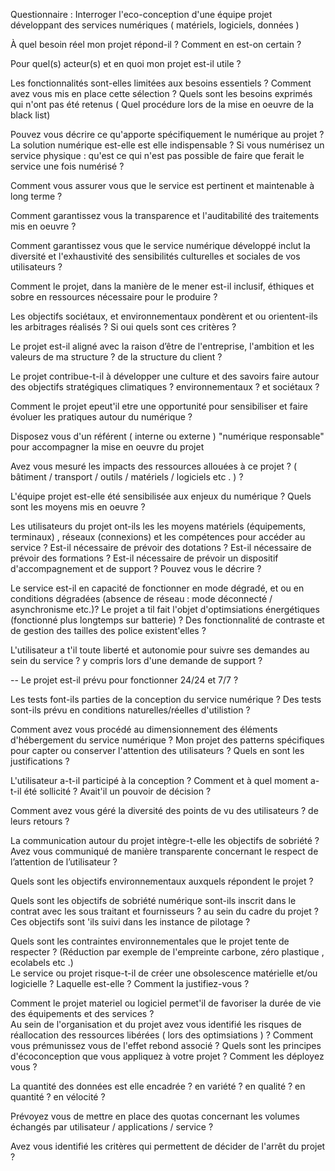 Questionnaire : Interroger l'eco-conception d'une équipe projet développant des services numériques ( matériels, logiciels, données )

À quel besoin réel mon projet répond-il ? Comment en est-on certain ?
  
Pour quel(s) acteur(s) et en quoi mon projet est-il utile ?

Les fonctionnalités sont-elles limitées aux besoins essentiels ? Comment avez vous mis en place cette sélection ? Quels sont les besoins exprimés qui n'ont pas été retenus ( Quel procédure lors de la mise en oeuvre de la black list)

Pouvez vous décrire ce qu'apporte spécifiquement le numérique au projet ? La solution numérique est-elle est elle indispensable ? Si vous numérisez un service physique : qu'est ce qui n'est pas possible de faire que ferait le service une fois numérisé ? 

Comment vous assurer vous que le service est pertinent et maintenable à long terme ?

Comment garantissez vous la transparence et l'auditabilité des traitements mis en oeuvre ? 

Comment garantissez vous que le service numérique développé inclut la diversité et l'exhaustivité des sensibilités culturelles et sociales de vos utilisateurs ? 

Comment le projet, dans la manière de le mener est-il inclusif, éthiques et sobre en ressources nécessaire pour le produire ? 

Les objectifs sociétaux, et environnementaux pondèrent et ou orientent-ils les arbitrages réalisés ? Si oui quels sont ces critères ?

Le projet est-il aligné avec la raison d’être de l'entreprise, l'ambition et les valeurs de ma structure ? de la structure du client ? 

Le projet contribue-t-il à développer une culture et des savoirs faire autour des objectifs stratégiques climatiques ? environnementaux ? et sociétaux ? 
 
Comment le projet epeut'il etre une opportunité pour sensibiliser et faire évoluer les pratiques autour du numérique ?

Disposez vous d'un référent ( interne ou externe ) "numérique responsable" pour accompagner la mise en oeuvre du projet
 
Avez vous mesuré les impacts des ressources allouées à ce projet ? ( bâtiment / transport / outils / matériels / logiciels etc . ) ?
  
L'équipe projet est-elle été sensibilisée aux enjeux du numérique ? Quels sont les moyens mis en oeuvre ? 

Les utilisateurs du projet ont-ils les les moyens matériels (équipements, terminaux) ,  réseaux (connexions) et les compétences pour accéder au service ?
Est-il nécessaire de prévoir des dotations ? Est-il nécessaire de prévoir des formations ? Est-il nécessaire de prévoir un dispositif d'accompagnement et de support ? Pouvez vous le décrire ? 

Le service est-il en capacité de fonctionner en mode dégradé, et ou en conditions dégradées (absence de réseau : mode déconnecté / asynchronisme etc.)? Le projet a til fait l'objet d'optimsiations énergétiques (fonctionné plus longtemps sur batterie) ? Des fonctionnalité de contraste et de gestion des tailles des police existent'elles ? 

L'utilisateur a t'il toute liberté et autonomie pour suivre ses demandes au sein du service ? y compris lors d'une demande de support ? 

-- Le projet est-il prévu pour fonctionner 24/24 et 7/7 ?

Les tests font-ils parties de la conception du service numérique ? 
Des tests sont-ils prévu en conditions naturelles/réelles d'utilistion ? 

Comment avez vous procédé au dimensionnement des éléments d'hébergement du service numérique ? 
Mon projet des patterns spécifiques pour capter ou conserver l'attention des utilisateurs ? Quels en sont les justifications ? 


L'utilisateur a-t-il participé à la conception ? Comment et à quel moment a-t-il été sollicité ? Avait'il un pouvoir de décision ? 
    
Comment avez vous géré la diversité des points de vu des utilisateurs ? de leurs retours ? 

La communication autour du projet intègre-t-elle les objectifs de sobriété ? Avez vous communiqué de manière transparente concernant le respect de l’attention de l’utilisateur ? 

Quels sont les objectifs environnementaux auxquels répondent le projet ? 

Quels sont les objectifs de sobriété numérique sont-ils inscrit dans le contrat avec les sous traitant et fournisseurs ? au sein du cadre du projet ? Ces objectifs sont 'ils suivi dans les instance de pilotage ?  

Quels sont les contraintes environnementales que le projet tente de respecter ? (Réduction par exemple de l'empreinte carbone, zéro plastique , ecolabels etc .)    
Le service ou projet risque-t-il de créer une obsolescence matérielle et/ou logicielle ? Laquelle est-elle ? Comment la justifiez-vous ? 

Comment le projet materiel ou logiciel permet'il de favoriser la durée de vie des équipements et des services ?    
Au sein de l'organisation et du projet avez vous identifié les risques de réallocation des ressources libérées ( lors des optimsiations ) ? Comment vous prémunissez vous de l'effet rebond associé ? 
Quels sont les principes d'écoconception que vous appliquez à votre projet ?  Comment les déployez vous ? 

La quantité des données est elle encadrée ? en variété ? en qualité ? en quantité ? en vélocité ?

Prévoyez vous de mettre en place des quotas concernant les volumes échangés  par utilisateur / applications / service ?

Avez vous identifié les critères qui permettent de décider de l'arrêt du projet ? 
